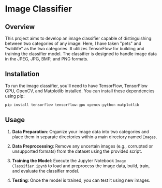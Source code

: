 # Image Classifier

## Overview

This project aims to develop an image classifier capable of distinguishing between two categories of any image: Here, I have taken "pets" and "wildlife" as the two categories. It utilizes TensorFlow for building and training the classifier model. The classifier is designed to handle image data in the JPEG, JPG, BMP, and PNG formats.
## Installation

To run the image classifier, you'll need to have TensorFlow, TensorFlow GPU, OpenCV, and Matplotlib installed. You can install these dependencies using pip:

```bash
pip install tensorflow tensorflow-gpu opencv-python matplotlib
```

## Usage

1. **Data Preparation**: Organize your image data into two categories and place them in separate directories within a main directory named `Images`.

2. **Data Preprocessing**: Remove any uncertain images (e.g., corrupted or unsupported formats) from the dataset using the provided script.

3. **Training the Model**: Execute the Jupyter Notebook `Image Classifier.ipynb` to load and preprocess the image data, build, train, and evaluate the classifier model.

4. **Testing**: Once the model is trained, you can test it using new images. 
